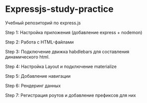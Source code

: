 # Expressjs-study-practice

Учебный репозиторий по express.js

Step 1: Настройка приложения (добавление express + nodemon)

Step 2: Работа с HTML-файлами

Step 3: Подключение движка habdlebars для составления динамического html. 

Step 4: Настройка Layout и подключение materialize

Step 5: Добавление навигации

Step 6: Рендеринг данных

Step 7: Регистрация роутов и добавление префиксов для них

